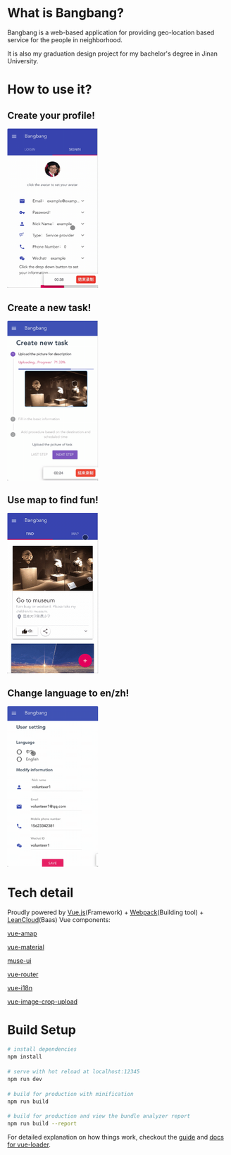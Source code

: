 # What is Bangbang?

Bangbang is a web-based application for providing geo-location based service for the people in neighborhood.

It is also my graduation design project for my bachelor's degree in Jinan University.

# How to use it?

## Create your profile!
<img src="https://github.com/LeoEatle/Bangbang/blob/master/gif/register.gif" width="206">

## Create a new task!
<img src="https://github.com/LeoEatle/Bangbang/blob/master/gif/createTask1.gif" width="206">

## Use map to find fun!
<img src="https://github.com/LeoEatle/Bangbang/blob/master/gif/map2.gif" width="206">

## Change language to en/zh!
<img src="https://github.com/LeoEatle/Bangbang/blob/master/gif/international.gif" width="206">

# Tech detail
Proudly powered by [Vue.js](https://vuejs.org)(Framework) + [Webpack](https://webpack.js.org/)(Building tool) + [LeanCloud](https://leancloud.cn/)(Baas)
Vue components:

[vue-amap](https://elemefe.github.io/vue-amap/#/docs/map)

[vue-material](vuematerial.github.io/#/)

[muse-ui](http://www.muse-ui.org/#/index)

[vue-router](https://router.vuejs.org/en/)

[vue-i18n](http://kazupon.github.io/vue-i18n/en/)

[vue-image-crop-upload](https://github.com/dai-siki/vue-image-crop-upload)



# Build Setup

``` bash
# install dependencies
npm install

# serve with hot reload at localhost:12345
npm run dev

# build for production with minification
npm run build

# build for production and view the bundle analyzer report
npm run build --report
```

For detailed explanation on how things work, checkout the [guide](http://vuejs-templates.github.io/webpack/) and [docs for vue-loader](http://vuejs.github.io/vue-loader).
